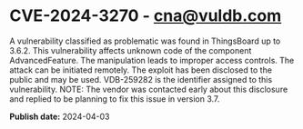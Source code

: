 # CVE-2024-3270 - cna@vuldb.com

A vulnerability classified as problematic was found in ThingsBoard up to 3.6.2. This vulnerability affects unknown code of the component AdvancedFeature. The manipulation leads to improper access controls. The attack can be initiated remotely. The exploit has been disclosed to the public and may be used. VDB-259282 is the identifier assigned to this vulnerability. NOTE: The vendor was contacted early about this disclosure and replied to be planning to fix this issue in version 3.7.

**Publish date:** 2024-04-03
